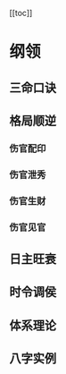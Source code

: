 [[toc]]
# 纲领
## 三命口诀

## 格局顺逆

### 伤官配印
### 伤官泄秀
### 伤官生财
### 伤官见官

## 日主旺衰

## 时令调侯

## 体系理论

## 八字实例